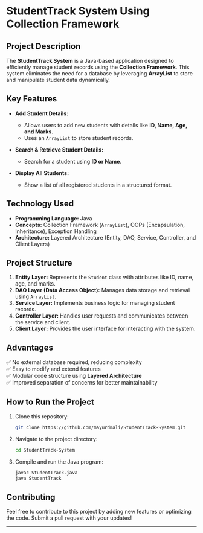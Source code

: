 # **StudentTrack System Using Collection Framework**

## **Project Description**
The **StudentTrack System** is a Java-based application designed to efficiently manage student records using the **Collection Framework**. This system eliminates the need for a database by leveraging **ArrayList** to store and manipulate student data dynamically.

## **Key Features**

- **Add Student Details:**
  - Allows users to add new students with details like **ID, Name, Age, and Marks**.
  - Uses an `ArrayList` to store student records.

- **Search & Retrieve Student Details:**
  - Search for a student using **ID or Name**.

- **Display All Students:**
  - Show a list of all registered students in a structured format.

## **Technology Used**

- **Programming Language:** Java  
- **Concepts:** Collection Framework (`ArrayList`), OOPs (Encapsulation, Inheritance), Exception Handling  
- **Architecture:** Layered Architecture (Entity, DAO, Service, Controller, and Client Layers)

## **Project Structure**

1. **Entity Layer:** Represents the `Student` class with attributes like ID, name, age, and marks.
2. **DAO Layer (Data Access Object):** Manages data storage and retrieval using `ArrayList`.
3. **Service Layer:** Implements business logic for managing student records.
4. **Controller Layer:** Handles user requests and communicates between the service and client.
5. **Client Layer:** Provides the user interface for interacting with the system.

## **Advantages**

✅ No external database required, reducing complexity  
✅ Easy to modify and extend features  
✅ Modular code structure using **Layered Architecture**  
✅ Improved separation of concerns for better maintainability  

## **How to Run the Project**
1. Clone this repository:
   ```sh
   git clone https://github.com/mayurdmali/StudentTrack-System.git
   ```
2. Navigate to the project directory:
   ```sh
   cd StudentTrack-System
   ```
3. Compile and run the Java program:
   ```sh
   javac StudentTrack.java
   java StudentTrack
   ```

## **Contributing**
Feel free to contribute to this project by adding new features or optimizing the code. Submit a pull request with your updates!

---
